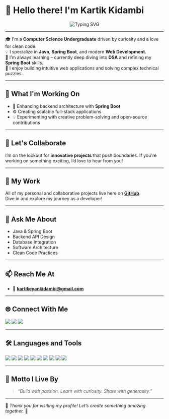 # 👋 Hello there! I'm Kartik Kidambi

<p align="center">
  <img src="https://readme-typing-svg.herokuapp.com?font=Fira+Code&size=24&pause=1000&color=F76C6C&width=435&lines=Passionate+Java+Developer;Spring+Boot+Enthusiast;Lifelong+Learner+%26+Innovator" alt="Typing SVG" />
</p>

---

🎓 I'm a **Computer Science Undergraduate** driven by curiosity and a love for clean code.  
💡 I specialize in **Java**, **Spring Boot**, and modern **Web Development**.  
🧠 I'm always learning – currently deep diving into **DSA** and refining my **Spring Boot** skills.  
🚀 I enjoy building intuitive web applications and solving complex technical puzzles.

---

## 🚧 What I'm Working On
- 🔭 Enhancing backend architecture with **Spring Boot**
- ⚙️ Creating scalable full-stack applications
- 💡 Experimenting with creative problem-solving and open-source contributions

---

## 🤝 Let's Collaborate
I’m on the lookout for **innovative projects** that push boundaries. If you're working on something exciting, I’d love to hear from you!

---

## 📂 My Work
All of my personal and collaborative projects live here on [**GitHub**](https://github.com/karti-kidambi).  
Dive in and explore my journey as a developer!

---

## 💬 Ask Me About
- Java & Spring Boot
- Backend API Design
- Database Integration
- Software Architecture
- Clean Code Practices

---

## 📫 Reach Me At
- 📧 **kartikeyankidambi@gmail.com**

---

## 🌐 Connect With Me
<p align="left">
  <a href="https://github.com/karti-kidambi" target="_blank"><img src="https://img.shields.io/badge/GitHub-181717?style=for-the-badge&logo=github&logoColor=white"/></a>
  <a href="mailto:kartikeyankidambi@gmail.com"><img src="https://img.shields.io/badge/Gmail-EA4335?style=for-the-badge&logo=gmail&logoColor=white"/></a>
  <a href="https://www.linkedin.com/in/karti-kidambi" target="_blank"><img src="https://img.shields.io/badge/LinkedIn-0077B5?style=for-the-badge&logo=linkedin&logoColor=white"/></a>
</p>

---

## 🛠️ Languages and Tools

<p align="left">
  <img src="https://img.shields.io/badge/Java-ED8B00?style=for-the-badge&logo=java&logoColor=white"/>
  <img src="https://img.shields.io/badge/SpringBoot-6DB33F?style=for-the-badge&logo=springboot&logoColor=white"/>
  <img src="https://img.shields.io/badge/MySQL-00758F?style=for-the-badge&logo=mysql&logoColor=white"/>
  <img src="https://img.shields.io/badge/PostgreSQL-4169E1?style=for-the-badge&logo=postgresql&logoColor=white"/>
  <img src="https://img.shields.io/badge/HTML5-E34F26?style=for-the-badge&logo=html5&logoColor=white"/>
  <img src="https://img.shields.io/badge/C-00599C?style=for-the-badge&logo=c&logoColor=white"/>
  <img src="https://img.shields.io/badge/JavaScript-F7DF1E?style=for-the-badge&logo=javascript&logoColor=black"/>
  <img src="https://img.shields.io/badge/Bootstrap-7952B3?style=for-the-badge&logo=bootstrap&logoColor=white"/>
  <img src="https://img.shields.io/badge/Git-F05032?style=for-the-badge&logo=git&logoColor=white"/>
  <img src="https://img.shields.io/badge/AWS-232F3E?style=for-the-badge&logo=amazonaws&logoColor=white"/>
</p>

---

## 🧠 Motto I Live By
> *“Build with passion. Learn with curiosity. Share with generosity.”*

---

🌟 _Thank you for visiting my profile! Let’s create something amazing together._ 🌟

